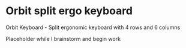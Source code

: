 # Orbit split ergo keyboard
Orbit Keyboard - Split ergonomic keyboard with 4 rows and 6 columns

Placeholder while I brainstorm and begin work
